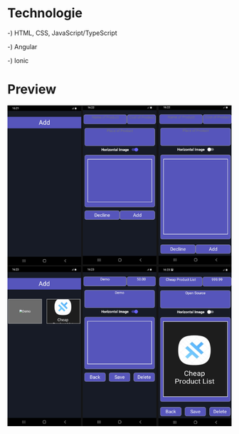 # Technologie

-) HTML, CSS, JavaScript/TypeScript

-) Angular

-) Ionic

# Preview

![Preview](./src/assets/Preview.png)
